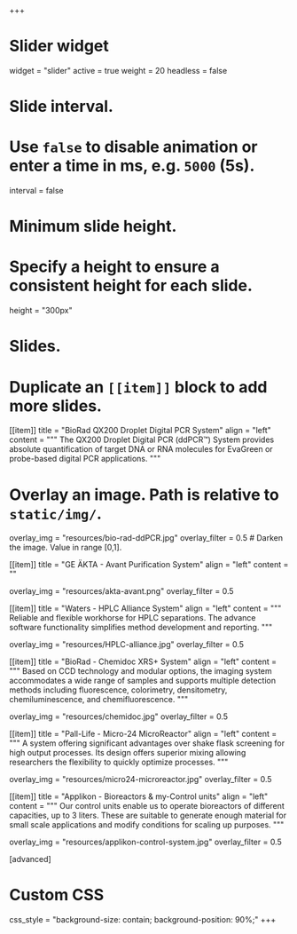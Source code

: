 +++
# Slider widget
widget = "slider"
active = true 
weight = 20
headless = false

# Slide interval.
# Use `false` to disable animation or enter a time in ms, e.g. `5000` (5s).
interval = false

# Minimum slide height.
# Specify a height to ensure a consistent height for each slide.
height = "300px"

# Slides.
# Duplicate an `[[item]]` block to add more slides.
[[item]]
  title = "BioRad QX200 Droplet Digital PCR System"
  align = "left"
  content = """
The QX200 Droplet Digital PCR (ddPCR™) System provides absolute quantification
of target DNA or RNA molecules for EvaGreen or probe-based digital PCR
applications.
"""

  # Overlay an image. Path is relative to `static/img/`.
  overlay_img = "resources/bio-rad-ddPCR.jpg"
  overlay_filter = 0.5 # Darken the image. Value in range [0,1].

[[item]]
  title = "GE ÄKTA - Avant Purification System"
  align = "left"
  content = ""

  overlay_img = "resources/akta-avant.png"
  overlay_filter = 0.5

[[item]]
  title = "Waters - HPLC Alliance System"
  align = "left"
  content = """
Reliable and flexible workhorse for HPLC separations. The advance software
functionality simplifies method development and reporting.
"""

  overlay_img = "resources/HPLC-alliance.jpg"
  overlay_filter = 0.5
  
[[item]]
  title = "BioRad - Chemidoc XRS+ System"
  align = "left"
  content = """
Based on CCD technology and modular options, the imaging system accommodates a
wide range of samples and supports multiple detection methods including
fluorescence, colorimetry, densitometry, chemiluminescence, and
chemifluorescence.
"""

  overlay_img = "resources/chemidoc.jpg"
  overlay_filter = 0.5
  
[[item]]
  title = "Pall-Life - Micro-24 MicroReactor"
  align = "left"
  content = """
A system offering significant advantages over shake flask screening for high
output processes. Its design offers superior mixing allowing researchers the
flexibility to quickly optimize processes.
"""

  overlay_img = "resources/micro24-microreactor.jpg"
  overlay_filter = 0.5
  

[[item]]
  title = "Applikon - Bioreactors & my-Control units"
  align = "left"
  content = """
Our control units enable us to operate bioreactors of different capacities, up
to 3 liters. These are suitable to generate enough material for small scale
applications and modify conditions for scaling up purposes.
"""

  overlay_img = "resources/applikon-control-system.jpg"
  overlay_filter = 0.5
  
[advanced]
 # Custom CSS
 css_style = "background-size: contain; background-position: 90%;"
+++
